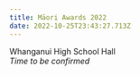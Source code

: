 ```yaml
---
title: Māori Awards 2022
date: 2022-10-25T23:43:27.713Z
---
```

Whanganui High School Hall  
*Time to be confirmed*
